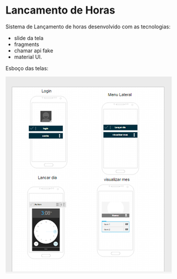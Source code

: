 # Lancamento de Horas
Sistema de Lançamento de horas desenvolvido com as tecnologias:
- slide da tela
- fragments
- chamar api fake
- material UI.

Esboço das telas:

![alt tag](https://github.com/damienlutz/lancamentohoras/blob/master/design/esboco%20telas.png)
